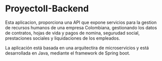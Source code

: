 # ProyectoII-Backend

Esta aplicacion, proporciona una API que expone servicios para la gestion de recursos humanos de una empresa Colombiana, gestionando los datos
de contratos, hojas de vida y pagos de nomina, segurudad social, prestaciones sociales y liquidaciones de los empleados.

La aplicación está basada en una arquitectira de microservicios y está desarrollada en Java, mediante el framework de Spring boot.
